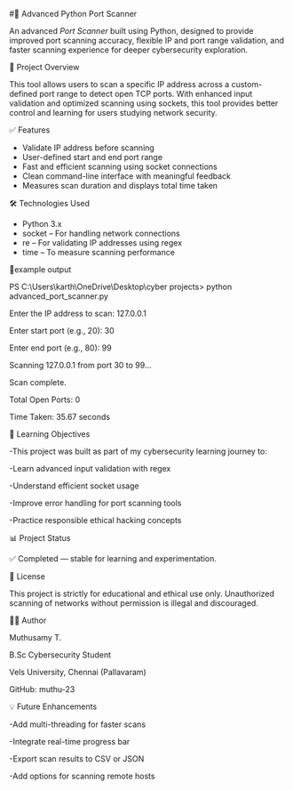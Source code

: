 #🔐 Advanced Python Port Scanner

An advanced *Port Scanner* built using Python, designed to provide improved port scanning accuracy, flexible IP and port range validation, and faster scanning experience for deeper cybersecurity exploration.

📌 Project Overview

This tool allows users to scan a specific IP address across a custom-defined port range to detect open TCP ports. With enhanced input validation and optimized scanning using sockets, this tool provides better control and learning for users studying network security.

✅ Features

-  Validate IP address before scanning
-  User-defined start and end port range
-  Fast and efficient scanning using socket connections
-  Clean command-line interface with meaningful feedback
-  Measures scan duration and displays total time taken

🛠 Technologies Used

- Python 3.x
- socket – For handling network connections
- re – For validating IP addresses using regex
- time – To measure scanning performance


📸example output

PS C:\Users\karth\OneDrive\Desktop\cyber projects> python advanced_port_scanner.py

Enter the IP address to scan: 127.0.0.1

Enter start port (e.g., 20): 30

Enter end port (e.g., 80): 99

Scanning 127.0.0.1 from port 30 to 99...


Scan complete.

Total Open Ports: 0

Time Taken: 35.67 seconds

🎯 Learning Objectives

-This project was built as part of my cybersecurity learning journey to:

-Learn advanced input validation with regex

-Understand efficient socket usage

-Improve error handling for port scanning tools

-Practice responsible ethical hacking concepts


📊 Project Status

✅ Completed — stable for learning and experimentation.

📜 License

This project is strictly for educational and ethical use only. Unauthorized scanning of networks without permission is illegal and discouraged.

👨‍💻 Author

Muthusamy T.

B.Sc Cybersecurity Student

Vels University, Chennai (Pallavaram)

GitHub: muthu-23

💡 Future Enhancements

-Add multi-threading for faster scans

-Integrate real-time progress bar

-Export scan results to CSV or JSON

-Add options for scanning remote hosts
